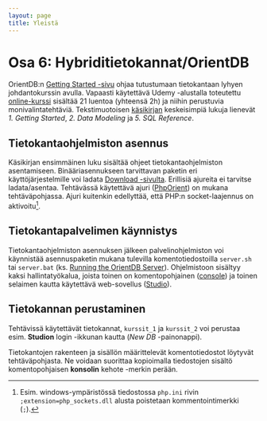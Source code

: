 ```yaml
---
layout: page
title: Yleistä
---
```


# Osa 6: Hybriditietokannat/OrientDB


OrientDB:n 
[Getting Started -sivu](http://orientdb.com/getting-started/)
ohjaa tutustumaan tietokantaan lyhyen johdantokurssin avulla. Vapaasti käytettävä Udemy -alustalla toteutettu 
[online-kurssi](https://www.udemy.com/orientdb-getting-started/)
sisältää 21 luentoa (yhteensä 2h) ja niihin perustuvia monivalintatehtäviä. Tekstimuotoisen 
[käsikirjan](http://orientdb.com/docs/last/index.html) keskeisimpiä lukuja lienevät *1. Getting Started*, *2. Data Modeling* ja *5. SQL Reference*.

## Tietokantaohjelmiston asennus

Käsikirjan ensimmäinen luku sisältää ohjeet tietokantaohjelmiston asentamiseen. Binääriasennukseen tarvittavan paketin eri käyttöjärjestelmille voi ladata 
[Download -sivulta](http://orientdb.com/download/). Erillisiä ajureita ei tarvitse ladata/asentaa. Tehtävässä käytettävä ajuri
([PhpOrient](https://github.com/orientechnologies/PhpOrient))
on mukana tehtäväpohjassa. Ajuri kuitenkin edellyttää, että PHP:n socket-laajennus on aktivoitu[^1].

[^1]: Esim. windows-ympäristössä tiedostossa `php.ini` rivin `;extension=php_sockets.dll` alusta poistetaan kommentointimerkki (`;`).

## Tietokantapalvelimen käynnistys

Tietokantaohjelmiston asennuksen jälkeen palvelinohjelmiston voi käynnistää asennuspaketin mukana tulevilla komentotiedostoilla `server.sh` tai `server.bat` (ks. 
[Running the OrientDB Server](http://orientdb.com/docs/last/Tutorial-Run-the-server.html)). Ohjelmistoon sisältyy kaksi hallintatyökalua, joista toinen on komentopohjainen 
([console](http://orientdb.com/docs/last/Tutorial-Run-the-console.html)) 
ja toinen selaimen kautta käytettävä web-sovellus 
([Studio](http://orientdb.com/docs/last/Tutorial-Run-the-studio.html)). 

## Tietokannan perustaminen

Tehtävissä käytettävät tietokannat, `kurssit_1` ja `kurssit_2` voi perustaa esim. **Studion** login -ikkunan kautta (*New DB* -painonappi). 

Tietokantojen rakenteen ja sisällön määrittelevät komentotiedostot löytyvät tehtäväpohjasta. Ne voidaan suorittaa kopioimalla tiedostojen sisältö komentopohjaisen **konsolin** kehote -merkin perään. 

